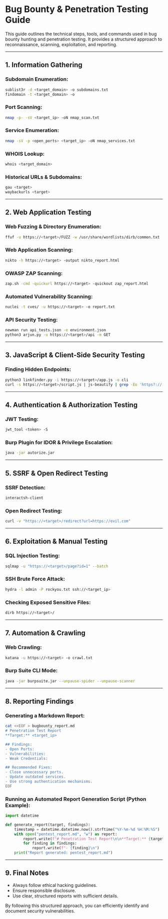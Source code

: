 # Bug Bounty & Penetration Testing Guide

This guide outlines the technical steps, tools, and commands used in bug bounty hunting and penetration testing. It provides a structured approach to reconnaissance, scanning, exploitation, and reporting.

---

## 1. Information Gathering
### Subdomain Enumeration:
```bash
sublist3r -d <target_domain> -o subdomains.txt
findomain -t <target_domain> -o
```
### Port Scanning:
```bash
nmap -p- -sV <target_ip> -oN nmap_scan.txt
```
### Service Enumeration:
```bash
nmap -sV -p <open_ports> <target_ip> -oN nmap_services.txt
```
### WHOIS Lookup:
```bash
whois <target_domain>
```
### Historical URLs & Subdomains:
```bash
gau <target>
waybackurls <target>
```

---

## 2. Web Application Testing
### Web Fuzzing & Directory Enumeration:
```bash
ffuf -u https://<target>/FUZZ -w /usr/share/wordlists/dirb/common.txt
```
### Web Application Scanning:
```bash
nikto -h https://<target> -output nikto_report.html
```
### OWASP ZAP Scanning:
```bash
zap.sh -cmd -quickurl https://<target> -quickout zap_report.html
```
### Automated Vulnerability Scanning:
```bash
nuclei -t cves/ -u https://<target> -o report.txt
```
### API Security Testing:
```bash
newman run api_tests.json -e environment.json
python3 arjun.py -u https://<target>/api -m GET
```

---

## 3. JavaScript & Client-Side Security Testing
### Finding Hidden Endpoints:
```bash
python3 linkfinder.py -i https://<target>/app.js -o cli
curl -s https://<target>/script.js | js-beautify | grep -Eo 'https?://[^"]+'
```

---

## 4. Authentication & Authorization Testing
### JWT Testing:
```bash
jwt_tool <token> -S
```
### Burp Plugin for IDOR & Privilege Escalation:
```bash
java -jar autorize.jar
```

---

## 5. SSRF & Open Redirect Testing
### SSRF Detection:
```bash
interactsh-client
```
### Open Redirect Testing:
```bash
curl -v "https://<target>/redirect?url=https://evil.com"
```

---

## 6. Exploitation & Manual Testing
### SQL Injection Testing:
```bash
sqlmap -u "https://<target>/page?id=1" --batch
```
### SSH Brute Force Attack:
```bash
hydra -l admin -P rockyou.txt ssh://<target_ip>
```
### Checking Exposed Sensitive Files:
```bash
dirb https://<target>/
```

---

## 7. Automation & Crawling
### Web Crawling:
```bash
katana -u https://<target> -o crawl.txt
```
### Burp Suite CLI Mode:
```bash
java -jar burpsuite.jar --unpause-spider --unpause-scanner
```

---

## 8. Reporting Findings
### Generating a Markdown Report:
```bash
cat <<EOF > bugbounty_report.md
# Penetration Test Report
**Target:** <target_ip>

## Findings:
- Open Ports:
- Vulnerabilities:
- Weak Credentials:

## Recommended Fixes:
- Close unnecessary ports.
- Update outdated services.
- Use strong authentication mechanisms.
EOF
```
### Running an Automated Report Generation Script (Python Example):
```python
import datetime

def generate_report(target, findings):
    timestamp = datetime.datetime.now().strftime("%Y-%m-%d %H:%M:%S")
    with open("pentest_report.md", "w") as report:
        report.write(f"# Penetration Test Report\n\n**Target:** {target}\n**Date:** {timestamp}\n\n## Findings\n")
        for finding in findings:
            report.write(f"- {finding}\n")
    print("Report generated: pentest_report.md")
```

---

## 9. Final Notes
- Always follow ethical hacking guidelines.
- Ensure responsible disclosure.
- Use clear, structured reports with sufficient details.

By following this structured approach, you can efficiently identify and document security vulnerabilities.